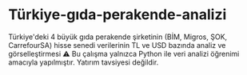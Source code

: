 # Türkiye-gıda-perakende-analizi
Türkiye'deki 4 büyük gıda perakende şirketinin (BİM, Migros, ŞOK, CarrefourSA) hisse senedi verilerinin TL ve USD bazında analiz ve görselleştirmesi
⚠️ Bu çalışma yalnızca Python ile veri analizi öğrenimi amacıyla yapılmıştır. Yatırım tavsiyesi değildir.
